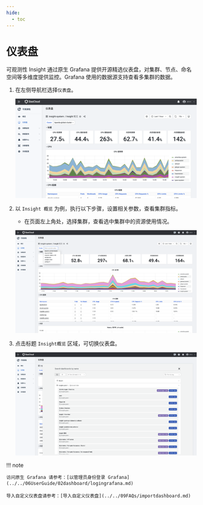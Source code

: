 ```yaml
---
hide:
  - toc
---
```


# 仪表盘

可观测性 Insight 通过原生 Grafana 提供开源精选仪表盘，对集群、节点、命名空间等多维度提供监控。Grafana 使用的数据源支持查看多集群的数据。

1. 在左侧导航栏选择`仪表盘`。

    ![dashboard](../../images/dashboard01.png)

2. 以 `Insight 概览` 为例，执行以下步骤，设置相关参数，查看集群指标。

    - 在页面左上角处，选择集群，查看选中集群中的资源使用情况。

    ![dashboard](../../images/dashboard02.png)

3. 点击标题 `Insight概览` 区域，可切换仪表盘。

    ![dashboard](../../images/dashboard03.png)

!!! note
    
    访问原生 Grafana 请参考：[以管理员身份登录 Grafana](../../06UserGuide/02dashboard/logingrafana.md)
    
    导入自定义仪表盘请参考：[导入自定义仪表盘](../../09FAQs/importdashboard.md)